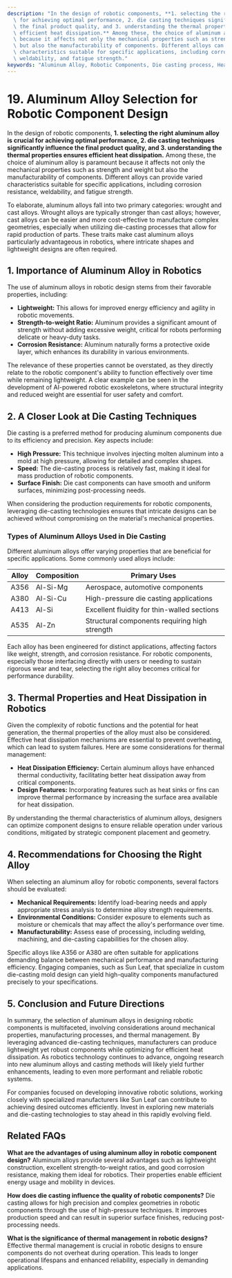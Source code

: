 ```yaml
---
description: "In the design of robotic components, **1. selecting the right aluminum alloy is crucial\
  \ for achieving optimal performance, 2. die casting techniques significantly influence\
  \ the final product quality, and 3. understanding the thermal properties ensures\
  \ efficient heat dissipation.** Among these, the choice of aluminum alloy is paramount\
  \ because it affects not only the mechanical properties such as strength and weight\
  \ but also the manufacturability of components. Different alloys can provide varied\
  \ characteristics suitable for specific applications, including corrosion resistance,\
  \ weldability, and fatigue strength."
keywords: "Aluminum Alloy, Robotic Components, Die casting process, Heat dissipation performance"
---
```

# 19. Aluminum Alloy Selection for Robotic Component Design

In the design of robotic components, **1. selecting the right aluminum alloy is crucial for achieving optimal performance, 2. die casting techniques significantly influence the final product quality, and 3. understanding the thermal properties ensures efficient heat dissipation.** Among these, the choice of aluminum alloy is paramount because it affects not only the mechanical properties such as strength and weight but also the manufacturability of components. Different alloys can provide varied characteristics suitable for specific applications, including corrosion resistance, weldability, and fatigue strength.

To elaborate, aluminum alloys fall into two primary categories: wrought and cast alloys. Wrought alloys are typically stronger than cast alloys; however, cast alloys can be easier and more cost-effective to manufacture complex geometries, especially when utilizing die-casting processes that allow for rapid production of parts. These traits make cast aluminum alloys particularly advantageous in robotics, where intricate shapes and lightweight designs are often required.

## **1. Importance of Aluminum Alloy in Robotics**

The use of aluminum alloys in robotic design stems from their favorable properties, including:

- **Lightweight:** This allows for improved energy efficiency and agility in robotic movements.
- **Strength-to-weight Ratio:** Aluminum provides a significant amount of strength without adding excessive weight, critical for robots performing delicate or heavy-duty tasks.
- **Corrosion Resistance:** Aluminum naturally forms a protective oxide layer, which enhances its durability in various environments.

The relevance of these properties cannot be overstated, as they directly relate to the robotic component's ability to function effectively over time while remaining lightweight. A clear example can be seen in the development of AI-powered robotic exoskeletons, where structural integrity and reduced weight are essential for user safety and comfort.

## **2. A Closer Look at Die Casting Techniques**

Die casting is a preferred method for producing aluminum components due to its efficiency and precision. Key aspects include:

- **High Pressure:** This technique involves injecting molten aluminum into a mold at high pressure, allowing for detailed and complex shapes.
- **Speed:** The die-casting process is relatively fast, making it ideal for mass production of robotic components.
- **Surface Finish:** Die cast components can have smooth and uniform surfaces, minimizing post-processing needs.

When considering the production requirements for robotic components, leveraging die-casting technologies ensures that intricate designs can be achieved without compromising on the material's mechanical properties.

### **Types of Aluminum Alloys Used in Die Casting**

Different aluminum alloys offer varying properties that are beneficial for specific applications. Some commonly used alloys include:

| Alloy | Composition | Primary Uses |
|-------|-------------|--------------|
| A356   | Al-Si-Mg | Aerospace, automotive components |
| A380   | Al-Si-Cu | High-pressure die casting applications |
| A413   | Al-Si | Excellent fluidity for thin-walled sections |
| A535   | Al-Zn | Structural components requiring high strength |

Each alloy has been engineered for distinct applications, affecting factors like weight, strength, and corrosion resistance. For robotic components, especially those interfacing directly with users or needing to sustain rigorous wear and tear, selecting the right alloy becomes critical for performance durability.

## **3. Thermal Properties and Heat Dissipation in Robotics**

Given the complexity of robotic functions and the potential for heat generation, the thermal properties of the alloy must also be considered. Effective heat dissipation mechanisms are essential to prevent overheating, which can lead to system failures. Here are some considerations for thermal management:

- **Heat Dissipation Efficiency:** Certain aluminum alloys have enhanced thermal conductivity, facilitating better heat dissipation away from critical components.
- **Design Features:** Incorporating features such as heat sinks or fins can improve thermal performance by increasing the surface area available for heat dissipation.

By understanding the thermal characteristics of aluminum alloys, designers can optimize component designs to ensure reliable operation under various conditions, mitigated by strategic component placement and geometry.

## **4. Recommendations for Choosing the Right Alloy**

When selecting an aluminum alloy for robotic components, several factors should be evaluated:

- **Mechanical Requirements:** Identify load-bearing needs and apply appropriate stress analysis to determine alloy strength requirements.
- **Environmental Conditions:** Consider exposure to elements such as moisture or chemicals that may affect the alloy's performance over time.
- **Manufacturability:** Assess ease of processing, including welding, machining, and die-casting capabilities for the chosen alloy.

Specific alloys like A356 or A380 are often suitable for applications demanding balance between mechanical performance and manufacturing efficiency. Engaging companies, such as Sun Leaf, that specialize in custom die-casting mold design can yield high-quality components manufactured precisely to your specifications.

## **5. Conclusion and Future Directions**

In summary, the selection of aluminum alloys in designing robotic components is multifaceted, involving considerations around mechanical properties, manufacturing processes, and thermal management. By leveraging advanced die-casting techniques, manufacturers can produce lightweight yet robust components while optimizing for efficient heat dissipation. As robotics technology continues to advance, ongoing research into new aluminum alloys and casting methods will likely yield further enhancements, leading to even more performant and reliable robotic systems. 

For companies focused on developing innovative robotic solutions, working closely with specialized manufacturers like Sun Leaf can contribute to achieving desired outcomes efficiently. Invest in exploring new materials and die-casting technologies to stay ahead in this rapidly evolving field.

## Related FAQs

**What are the advantages of using aluminum alloy in robotic component design?**
Aluminum alloys provide several advantages such as lightweight construction, excellent strength-to-weight ratios, and good corrosion resistance, making them ideal for robotics. Their properties enable efficient energy usage and mobility in devices.

**How does die casting influence the quality of robotic components?**
Die casting allows for high precision and complex geometries in robotic components through the use of high-pressure techniques. It improves production speed and can result in superior surface finishes, reducing post-processing needs.

**What is the significance of thermal management in robotic designs?**
Effective thermal management is crucial in robotic designs to ensure components do not overheat during operation. This leads to longer operational lifespans and enhanced reliability, especially in demanding applications.
